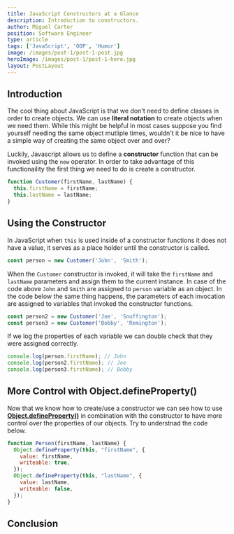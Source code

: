 ```yaml
---
title: JavaScript Constructors at a Glance
description: Introduction to constructors.
author: Miguel Carter
position: Software Engineer
type: article
tags: ['JavaScript', 'OOP', 'Humor']
image: /images/post-1/post-1-post.jpg
heroImage: /images/post-1/post-1-hero.jpg
layout: PostLayout
---
```


## Introduction
The cool thing about JavaScript is that we don't need to define classes in order to create objects. We can use **literal notation** to create objects when we need them. While this might be helpful in most cases suppose you find yourself needing the same object mutliple times, wouldn't it be nice to have a simple way of creating the same object over and over?

Luckily, Javascript allows us to define a **constructor** function that can be invoked using the `new` operator. In order to take advantage of this functionaility the first thing we need to do is create a constructor.

```js
function Customer(firstName, lastName) {
  this.firstName = firstName;
  this.lastName = lastName;
}
```

## Using the Constructor

In JavaScript when `this` is used inside of a constructor functions it does not have a value, it serves as a place holder until the constructor is called.

```js
const person = new Customer('John', 'Smith');

```

When the `Customer` constructor is invoked, it will take the `firstName` and `lastName` parameters and assign them to the current instance. In case of the code above `John` and `Smith` are assigned to `person` variable as an object. In the code below the same thing happens, the parameters of each invocation are assigned to variables that invoked the constructor functions.

```js
const person2 = new Customer('Joe', 'Snuffington');
const person3 = new Customer('Bobby', 'Remington');
```

If we log the properties of each variable we can double check that they were assigned correctly.

```js
console.log(person.firstName); // John
console.log(person2.firstName); // Joe
console.log(person3.firstName); // Bobby
```

## More Control with Object.defineProperty()

Now that we know how to create/use a constructor we can see how to use __[Object.defineProperty()](https://developer.mozilla.org/en-US/docs/Web/JavaScript/Reference/Global_Objects/Object/defineProperty)__ in combination with the constructor to have more control over the properties of our objects. Try to understnad the code below.

```js
function Person(firstName, lastName) {
  Object.defineProperty(this, "firstName", {
    value: firstName,
    writeable: true,
  });
  Object.defineProperty(this, "lastName", {
    value: lastName,
    writeable: false,
  });
}
```

## Conclusion